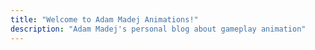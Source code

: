 ```yaml
---
title: "Welcome to Adam Madej Animations!"
description: "Adam Madej's personal blog about gameplay animation"
---
```


<!-- Include the custom element script -->
<script type="module" src="https://cdn.jsdelivr.net/npm/lite-vimeo-embed/+esm"></script>

<lite-vimeo class="litevideo" videoid="1086554199" style="background-image: url('https://i.vimeocdn.com/video/772649237.webp?mw=1600&mh=900&q=70');">
  <div class="ltv-playbtn"></div>
</lite-vimeo>
